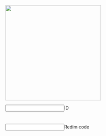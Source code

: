 


<img id="kelidestan" src="https://www.amazon.it/Tencent-Games-PUBG-MOBILE-Miramar/dp/B07KGPFYY5# " width="300" height="300">


<input>ID
<h1></h1>
<input>Redim code
